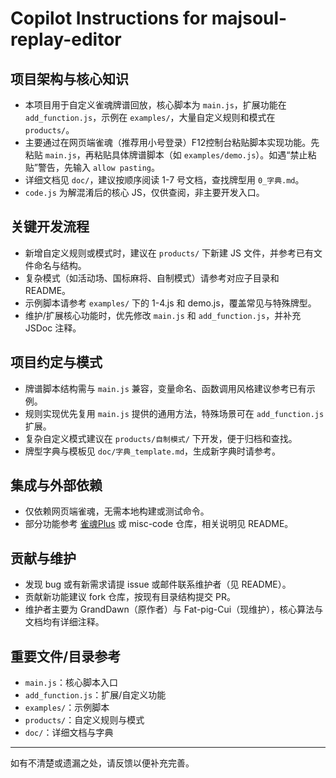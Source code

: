 # Copilot Instructions for majsoul-replay-editor

## 项目架构与核心知识
- 本项目用于自定义雀魂牌谱回放，核心脚本为 `main.js`，扩展功能在 `add_function.js`，示例在 `examples/`，大量自定义规则和模式在 `products/`。
- 主要通过在网页端雀魂（推荐用小号登录）F12控制台粘贴脚本实现功能。先粘贴 `main.js`，再粘贴具体牌谱脚本（如 `examples/demo.js`）。如遇“禁止粘贴”警告，先输入 `allow pasting`。
- 详细文档见 `doc/`，建议按顺序阅读 1-7 号文档，查找牌型用 `0_字典.md`。
- `code.js` 为解混淆后的核心 JS，仅供查阅，非主要开发入口。

## 关键开发流程
- 新增自定义规则或模式时，建议在 `products/` 下新建 JS 文件，并参考已有文件命名与结构。
- 复杂模式（如活动场、国标麻将、自制模式）请参考对应子目录和 README。
- 示例脚本请参考 `examples/` 下的 1-4.js 和 demo.js，覆盖常见与特殊牌型。
- 维护/扩展核心功能时，优先修改 `main.js` 和 `add_function.js`，并补充 JSDoc 注释。

## 项目约定与模式
- 牌谱脚本结构需与 `main.js` 兼容，变量命名、函数调用风格建议参考已有示例。
- 规则实现优先复用 `main.js` 提供的通用方法，特殊场景可在 `add_function.js` 扩展。
- 复杂自定义模式建议在 `products/自制模式/` 下开发，便于归档和查找。
- 牌型字典与模板见 `doc/字典_template.md`，生成新字典时请参考。

## 集成与外部依赖
- 仅依赖网页端雀魂，无需本地构建或测试命令。
- 部分功能参考 [雀魂Plus](https://github.com/MajsoulPlus/majsoul-plus) 或 misc-code 仓库，相关说明见 README。

## 贡献与维护
- 发现 bug 或有新需求请提 issue 或邮件联系维护者（见 README）。
- 贡献新功能建议 fork 仓库，按现有目录结构提交 PR。
- 维护者主要为 GrandDawn（原作者）与 Fat-pig-Cui（现维护），核心算法与文档均有详细注释。

## 重要文件/目录参考
- `main.js`：核心脚本入口
- `add_function.js`：扩展/自定义功能
- `examples/`：示例脚本
- `products/`：自定义规则与模式
- `doc/`：详细文档与字典

---
如有不清楚或遗漏之处，请反馈以便补充完善。
